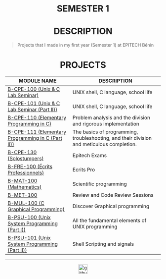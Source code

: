 <h1 align="center"> SEMESTER 1</h1>

<h1 align="center"> DESCRIPTION </h1>

> Projects that I made in my first year (Semester 1) at EPITECH Bénin

<h1 align="center"> PROJECTS </h1>

<table align="center">
    <thead>
        <tr>
            <th>MODULE NAME</th>
            <th>DESCRIPTION</th>
        </tr>
    </thead>
    <tbody>
        <tr>
            <td><a href="./B-CPE-100">B-CPE-100 (Unix & C Lab Seminar)</a></td>
            <td>UNIX shell, C language, school life</td>
        </tr>
        <tr>
            <td><a href="./B-CPE-101">B-CPE-101 (Unix & C Lab Seminar (Part II))</a></td>
            <td>UNIX shell, C language, school life</td>
        </tr>
        <tr>
            <td><a href="./B-CPE-110">B-CPE-110 (Elementary Programming in C)</a></td>
            <td>Problem analysis and the division and rigorous implementation</td>
        </tr>
        <tr>
            <td><a href="./B-CPE-111">B-CPE-111 (Elementary Programming in C (Part II))</a></td>
            <td>The basics of programming, troubleshooting, and their division and meticulous completion. </td>
        </tr>
        <tr>
            <td><a href="./B-CPE-130">B-CPE-130 (Solostumpers)</a></td>
            <td>Epitech Exams</td>
        </tr>
        <tr>
            <td><a href="./B-FRE-100">B-FRE-100 (Écrits Professionnels)</a></td>
            <td>Ecrits Pro</td>
        </tr>
        <tr>
            <td><a href="./B-MAT-100">B-MAT-100 (Mathematics)</a></td>
            <td>Scientific programming</td>
        </tr>
        <tr>
            <td><a href="./B-MET-100">B-MET-100</a></td>
            <td>Review and Code Review Sessions</td>
        </tr>
        <tr>
            <td><a href="./B-MUL-100">B-MUL-100 (C Graphical Programming)</a></td>
            <td>Discover Graphical programming</td>
        </tr>
        <tr>
            <td><a href="./B-PSU-100">B-PSU-100 (Unix System Programming (Part I))</a></td>
            <td>All the fundamental elements of UNIX programming</td>
        </tr>
        <tr>
            <td><a href="./B-PSU-101">B-PSU-101 (Unix System Programming (Part II))</a></td>
            <td>Shell Scripting and signals</td>
        </tr>
    </tbody>
</table>

---

<div align="center">

<a href="https://github.com/blacky-yg" target="_blank"><img src="https://cdn.jsdelivr.net/npm/simple-icons@3.0.1/icons/github.svg" alt="github.com" width="30"></a>

</div>